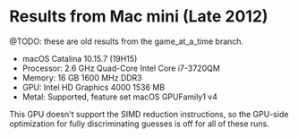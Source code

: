 # Results from Mac mini (Late 2012)

@TODO: these are old results from the game_at_a_time branch.

* macOS Catalina 10.15.7 (19H15)
* Processor: 2.6 GHz Quad-Core Intel Core i7-3720QM
* Memory: 16 GB 1600 MHz DDR3
* GPU: Intel HD Graphics 4000 1536 MB
* Metal: Supported, feature set macOS GPUFamily1 v4

This GPU doesn't support the SIMD reduction instructions, so the GPU-side optimization for fully discriminating guesses
is off for all of these runs.
